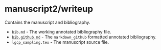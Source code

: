 # manuscript2/writeup

Contains the manuscript and bibliography.

- `bib.md` - The working annotated bibliography file.
- [`bib.github.md`](bib.github.md) - The `markdown_github` formatted annotated bibliography.
- `lgcp_sampling.tex` - The manuscript source file.
